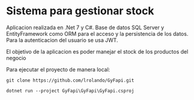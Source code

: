 # Sistema para gestionar stock

Aplicacion realizada en .Net 7 y C#. Base de datos SQL Server y EntityFramework como ORM para el acceso y la persistencia de los datos. Para la autenticacion del usuario se usa JWT.

El objetivo de la aplicacion es poder manejar el stock de los productos del negocio

Para ejecutar el proyecto de manera local:

    git clone https://github.com/lrolando/GyFapi.git

    dotnet run --project GyFapi\GyFapi\GyFapi.csproj
